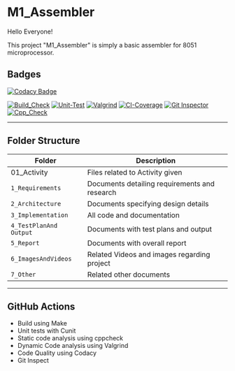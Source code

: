 
# M1_Assembler

Hello Everyone!

This project "M1_Assembler" is simply a basic assembler for 8051 microprocessor. 



## Badges

[![Codacy Badge](https://app.codacy.com/project/badge/Grade/5fe74e1e146a41e48f037e7d1b87ce84)](https://www.codacy.com/gh/Sanskcet/M1_Assembler/dashboard?utm_source=github.com&amp;utm_medium=referral&amp;utm_content=Sanskcet/M1_Assembler&amp;utm_campaign=Badge_Grade)

[![Build_Check](https://github.com/Sanskcet/M1_Assembler/actions/workflows/build_test.yml/badge.svg?branch=main)](https://github.com/Sanskcet/M1_Assembler/actions/workflows/build_test.yml)  [![Unit-Test](https://github.com/Sanskcet/M1_Assembler/actions/workflows/Unit_Test.yml/badge.svg)](https://github.com/Sanskcet/M1_Assembler/actions/workflows/Unit_Test.yml)  [![Valgrind](https://github.com/Sanskcet/M1_Assembler/actions/workflows/Valgrind.yml/badge.svg)](https://github.com/Sanskcet/M1_Assembler/actions/workflows/Valgrind.yml)  [![CI-Coverage](https://github.com/Sanskcet/M1_Assembler/actions/workflows/code-coverage.yml/badge.svg)](https://github.com/Sanskcet/M1_Assembler/actions/workflows/code-coverage.yml)  [![Git Inspector](https://github.com/Sanskcet/M1_Assembler/actions/workflows/Git_Inspector.yml/badge.svg)](https://github.com/Sanskcet/M1_Assembler/actions/workflows/Git_Inspector.yml)  [![Cpp_Check](https://github.com/Sanskcet/M1_Assembler/actions/workflows/Cpp_Check.yml/badge.svg)](https://github.com/Sanskcet/M1_Assembler/actions/workflows/Cpp_Check.yml)  

----------------------------------------------------------------------------------------------------------------------------------------------------------------------------
## Folder Structure
Folder             | Description
-------------------| -----------------------------------------
 01_Activity       | Files related to Activity given
`1_Requirements`   | Documents detailing requirements and research
`2_Architecture`         | Documents specifying design details
`3_Implementation` | All code and documentation
`4_TestPlanAnd Output`      | Documents with test plans and output
`5_Report`         | Documents with overall report
`6_ImagesAndVideos`| Related Videos and images regarding project
`7_Other`          | Related other documents
----------------------------------------------------------------------------------------------------------------------------------------------------------------------------
## GitHub Actions
* Build using Make 
* Unit tests with Cunit
* Static code analysis using cppcheck
* Dynamic Code analysis using Valgrind
* Code Quality using Codacy
* Git Inspect



